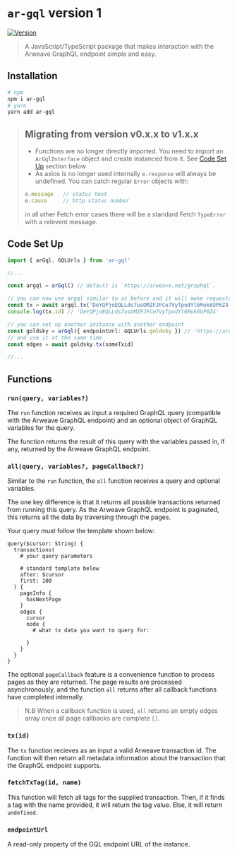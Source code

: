 # `ar-gql` version 1

[![Version](https://img.shields.io/npm/v/ar-gql?style=flat&colorA=000000&colorB=000000)](https://www.npmjs.com/package/ar-gql)

> A JavaScript/TypeScript package that makes interaction with the Arweave GraphQL endpoint simple and easy.

## Installation

```sh
# npm
npm i ar-gql
# yarn
yarn add ar-gql
```

> ## Migrating from version v0.x.x to v1.x.x
> - Functions are no longer directly imported. You need to import an `ArGqlInterface` object and create instanced from it. See [Code Set Up](#code-set-up) section below
> - As axios is no longer used internally `e.response` will always be undefined. You can catch regular `Error` objects with: 
> ```ts
> e.message   // status text
> e.cause     // http status number 
> ```
> in all other Fetch error cases there will be a standard Fetch `TypeError` with a relevent message.

## Code Set Up

```ts
import { arGql, GQLUrls } from 'ar-gql'

//...

const argql = arGql() // default is `https://arweave.net/graphql`.

// you can now use argql similar to as before and it will make requests to the default GQL endpoint
const tx = await argql.tx('DeYQPjoEQLLds7usOMZFJFCe7VyTpodYl6Mok6UP6Z4')
console.log(tx.id) // 'DeYQPjoEQLLds7usOMZFJFCe7VyTpodYl6Mok6UP6Z4'

// you can set up another instance with another endpoint
const goldsky = arGql({ endpointUrl: GQLUrls.goldsky }) // 'https://arweave-search.goldsky.com/graphql'
// and use it at the same time
const edges = await goldsky.tx(someTxid)

//...

```

## Functions

### `run(query, variables?)`

The `run` function receives as input a required GraphQL query (compatible with the Arweave GraphQL endpoint) and an optional object of GraphQL variables for the query.

The function returns the result of this query with the variables passed in, if any, returned by the Arweave GraphQL endpoint.

### `all(query, variables?, pageCallback?)`

Similar to the `run` function, the `all` function receives a query and optional variables.

The one key difference is that it returns all possible transactions returned from running this query. As the Arweave GraphQL endpoint is paginated, this returns all the data by traversing through the pages.

Your query must follow the template shown below:

```
query($cursor: String) {
  transactions(
    # your query parameters
      
    # standard template below
    after: $cursor
    first: 100
  ) {
    pageInfo {
      hasNextPage
    }
    edges {
      cursor
      node {
        # what tx data you want to query for:
        
      }
    }
  }
}
```

The optional `pageCallback` feature is a convenience function to process pages as they are returned. The page results are processed asynchronously, and the function `all` returns after all callback functions have completed internally.
> N.B When a callback function is used, `all` returns an empty edges array once all page callbacks are complete `[]`.

### `tx(id)`

The `tx` function recieves as an input a valid Arweave transaction id. The function will then return all metadata information about the transaction that the GraphQL endpoint supports.

### `fetchTxTag(id, name)`

This function will fetch all tags for the supplied transaction. Then, if it finds a tag with the name provided, it will return the tag value. Else, it will return `undefined`.

### `endpointUrl`

A read-only property of the GQL endpoint URL of the instance. 
